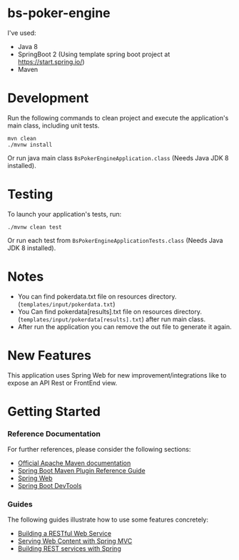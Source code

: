 # bs-poker-engine

I've used:

* Java 8
* SpringBoot 2 (Using template spring boot project at https://start.spring.io/)
* Maven

# Development

Run the following commands to clean project and execute the application's main class, including unit tests.

    mvn clean
    ./mvnw install

Or run java main class `BsPokerEngineApplication.class` (Needs Java JDK 8 installed).

# Testing

To launch your application's tests, run:

    ./mvnw clean test
    
Or run each test from `BsPokerEngineApplicationTests.class` (Needs Java JDK 8 installed).

# Notes

* You can find pokerdata.txt file on resources directory. (`templates/input/pokerdata.txt`)
* You Can find pokerdata[results].txt file on resources directory. (`templates/input/pokerdata[results].txt`) after run main class.
* After run the application you can remove the out file to generate it again.

# New Features

This application uses Spring Web for new improvement/integrations like to expose an API Rest or FrontEnd view.

# Getting Started

### Reference Documentation
For further references, please consider the following sections:

* [Official Apache Maven documentation](https://maven.apache.org/guides/index.html)
* [Spring Boot Maven Plugin Reference Guide](https://docs.spring.io/spring-boot/docs/2.1.15.BUILD-SNAPSHOT/maven-plugin/)
* [Spring Web](https://docs.spring.io/spring-boot/docs/2.3.0.RELEASE/reference/htmlsingle/#boot-features-developing-web-applications)
* [Spring Boot DevTools](https://docs.spring.io/spring-boot/docs/2.3.0.RELEASE/reference/htmlsingle/#using-boot-devtools)

### Guides
The following guides illustrate how to use some features concretely:

* [Building a RESTful Web Service](https://spring.io/guides/gs/rest-service/)
* [Serving Web Content with Spring MVC](https://spring.io/guides/gs/serving-web-content/)
* [Building REST services with Spring](https://spring.io/guides/tutorials/bookmarks/)
